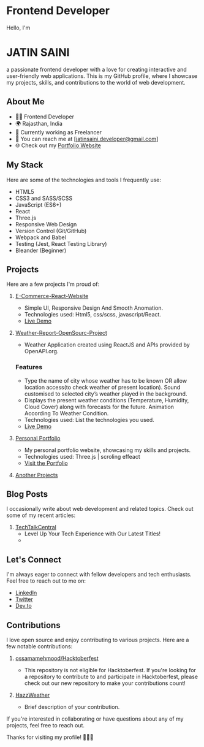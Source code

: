 # Frontend Developer

Hello, I'm <h1>JATIN SAINI</h1>
a passionate frontend developer with a love for creating interactive and user-friendly web applications. This is my GitHub profile, where I showcase my projects, skills, and contributions to the world of web development.

## About Me

- 👩‍💻 Frontend Developer
- 🌍 Rajasthan, India
- 💼 Currently working as Freelancer
- 📧 You can reach me at [jatinsaini.developer@gmail.com]
- 🌐 Check out my [Portfolio Website](https://your-website.com)

## My Stack

Here are some of the technologies and tools I frequently use:

- HTML5
- CSS3 and SASS/SCSS
- JavaScript (ES6+)
- React
- Three.js
- Responsive Web Design
- Version Control (Git/GitHub)
- Webpack and Babel
- Testing (Jest, React Testing Library)
- Bleander (Beginner)

## Projects

Here are a few projects I'm proud of:

1. [E-Commerce-React-Website](https://github.com/yourusername/project-name)
   - Simple UI, Responsive Design And Smooth Anomation.
   - Technologies used: Html5, css/scss, javascript/React.
   - [Live Demo](https://your-live-demo-url.com)

2. [Weather-Report-OpenSourc-Project](https://github.com/JatinSainiOO7/HazzWeather)
   - Weather Application created using ReactJS and APIs provided by OpenAPI.org.
   ### Features
   - Type the name of city whose weather has to be known OR allow location access(to check weather of present location).
     Sound customised to selected city’s weather played in the background.
   - Displays the present weather conditions (Temperature, Humidity, Cloud Cover) along with forecasts for the future.
     Animation According To Weather Condition.
   - Technologies used: List the technologies you used.
   - [Live Demo](https://your-live-demo-url.com)

3. [Personal Portfolio](https://github.com/JatinSainiOO7/Portfolio-Website)
   - My personal portfolio website, showcasing my skills and projects.
   - Technologies used: Three.js | scroling effeact
   - [Visit the Portfolio](https://your-portfolio-website.com)
  
4. [Another Projects](https://github.com/JatinSainiOO7?tab=repositories)

## Blog Posts

I occasionally write about web development and related topics. Check out some of my recent articles:

1. [TechTalkCentral](https://www.patreon.com/TechTalkCentral)
   - Level Up Your Tech Experience with Our Latest Titles!
   - 
## Let's Connect

I'm always eager to connect with fellow developers and tech enthusiasts. Feel free to reach out to me on:

- [LinkedIn](https://www.linkedin.com/in/jatin-saini-711055294/)
- [Twitter](https://twitter.com/JatinSaini0O7)
- [Dev.to](https://dev.to/jatinsainioo7)

## Contributions

I love open source and enjoy contributing to various projects. Here are a few notable contributions:

1. [ossamamehmood/Hacktoberfest](https://https://github.com/ossamamehmood/Hacktoberfest/pull/558)
   -  This repository is not eligible for Hacktoberfest. If you're looking for a repository to contribute to and participate in Hacktoberfest, please check out our new repository to make your contributions count!

2. [HazzWeather](https://github.com/HridoyHazard/HazzWeather/blob/main)
   - Brief description of your contribution.

If you're interested in collaborating or have questions about any of my projects, feel free to reach out.

Thanks for visiting my profile! 👩‍💻✨
